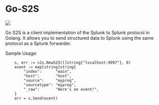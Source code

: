 # Go-S2S
[![](https://godoc.org/github.com/coccyx/go-s2s/s2s?status.svg)](http://godoc.org/github.com/coccyx/go-s2s/s2s)

Go S2S is a client implementation of the Splunk to Splunk protocol in Golang.  It allows you to send structured data to Splunk using the same protocol as a Splunk forwarder.

Sample Usage:

        s, err := s2s.NewS2S([]string{"localhost:9997"}, 0)
		event := map[string]string{
			"index":      "main",
			"host":       "host",
			"source":     "myprog",
			"sourcetype": "myprog",
			"_raw":       "Here's an event!",
		}
		err = s.Send(event)
